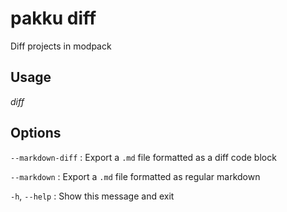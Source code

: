 # pakku diff

Diff projects in modpack

## Usage

<snippet id="snippet-cmd">
    <var name="cmd">diff</var>
    <var name="help"></var>
    <include from="_template_cmd.md" element-id="template-cmd"/>
</snippet>

## Options

<snippet id="snippet-options">

`--markdown-diff`
: Export a `.md` file formatted as a diff code block

`--markdown`
: Export a `.md` file formatted as regular markdown

`-h`, `--help`
: Show this message and exit

</snippet>
